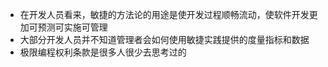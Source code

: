 - 在开发人员看来，敏捷的方法论的用途是使开发过程顺畅流动，使软件开发更加可预测可实施可管理
- 大部分开发人员并不知道管理者会如何使用敏捷实践提供的度量指标和数据
- 极限编程权利条款是很多人很少去思考过的